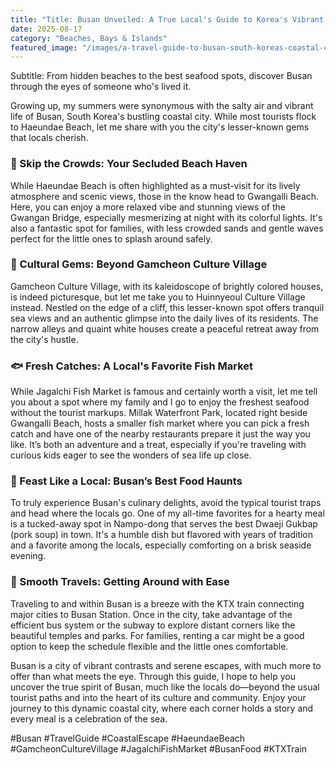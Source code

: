 ```yaml
---
title: "Title: Busan Unveiled: A True Local's Guide to Korea's Vibrant Coastal City"
date: 2025-08-17
category: "Beaches, Bays & Islands"
featured_image: "/images/a-travel-guide-to-busan-south-koreas-coastal-city-211714.jpg"
---
```


Subtitle: From hidden beaches to the best seafood spots, discover Busan through the eyes of someone who's lived it.

Growing up, my summers were synonymous with the salty air and vibrant life of Busan, South Korea's bustling coastal city. While most tourists flock to Haeundae Beach, let me share with you the city's lesser-known gems that locals cherish.

### 🌊 Skip the Crowds: Your Secluded Beach Haven

While Haeundae Beach is often highlighted as a must-visit for its lively atmosphere and scenic views, those in the know head to Gwangalli Beach. Here, you can enjoy a more relaxed vibe and stunning views of the Gwangan Bridge, especially mesmerizing at night with its colorful lights. It's also a fantastic spot for families, with less crowded sands and gentle waves perfect for the little ones to splash around safely.

### 🎨 Cultural Gems: Beyond Gamcheon Culture Village

Gamcheon Culture Village, with its kaleidoscope of brightly colored houses, is indeed picturesque, but let me take you to Huinnyeoul Culture Village instead. Nestled on the edge of a cliff, this lesser-known spot offers tranquil sea views and an authentic glimpse into the daily lives of its residents. The narrow alleys and quaint white houses create a peaceful retreat away from the city's hustle.

### 🐟 Fresh Catches: A Local's Favorite Fish Market

While Jagalchi Fish Market is famous and certainly worth a visit, let me tell you about a spot where my family and I go to enjoy the freshest seafood without the tourist markups. Millak Waterfront Park, located right beside Gwangalli Beach, hosts a smaller fish market where you can pick a fresh catch and have one of the nearby restaurants prepare it just the way you like. It’s both an adventure and a treat, especially if you're traveling with curious kids eager to see the wonders of sea life up close.

### 🍲 Feast Like a Local: Busan’s Best Food Haunts

To truly experience Busan's culinary delights, avoid the typical tourist traps and head where the locals go. One of my all-time favorites for a hearty meal is a tucked-away spot in Nampo-dong that serves the best Dwaeji Gukbap (pork soup) in town. It's a humble dish but flavored with years of tradition and a favorite among the locals, especially comforting on a brisk seaside evening.

### 🚄 Smooth Travels: Getting Around with Ease

Traveling to and within Busan is a breeze with the KTX train connecting major cities to Busan Station. Once in the city, take advantage of the efficient bus system or the subway to explore distant corners like the beautiful temples and parks. For families, renting a car might be a good option to keep the schedule flexible and the little ones comfortable.

Busan is a city of vibrant contrasts and serene escapes, with much more to offer than what meets the eye. Through this guide, I hope to help you uncover the true spirit of Busan, much like the locals do—beyond the usual tourist paths and into the heart of its culture and community. Enjoy your journey to this dynamic coastal city, where each corner holds a story and every meal is a celebration of the sea.

#Busan #TravelGuide #CoastalEscape #HaeundaeBeach #GamcheonCultureVillage #JagalchiFishMarket #BusanFood #KTXTrain